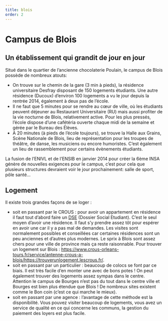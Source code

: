 ```yaml
---
title: blois
order: 2
---
```


# Campus de Blois

## Un établissement qui grandit de jour en jour

Situé dans le quartier de l’ancienne chocolaterie Poulain, le campus de Blois
possède de nombreux atouts:

- On trouve sur le chemin de la gare (3 min à pieds), la résidence universitaire
  Desfray disposant de 150 logements étudiants. Une autre résidence (Ducoux)
  d’environ 100 logements a vu le jour depuis la rentrée 2014, également à deux
  pas de l’école.
- Il ne faut que 5 minutes pour se rendre au cœur de ville, où les étudiants
  peuvent déjeuner au Restaurant Universitaire (RU) mais aussi profiter de la
  vie nocturne de Blois, relativement active. Pour les plus pressés, l’école
  dispose d’une cafétéria ouverte chaque midi de la semaine et gérée par le
  Bureau des Élèves.
- A 20 minutes (à pieds de l’école toujours), se trouve la Halle aux Grains,
  Scène Nationale de Blois, lieu de représentation pour les troupes de théâtre,
  de danse, les musiciens ou encore humoristes. C’est également un lieu de
  rassemblement pour certains évènements étudiants.

La fusion de l’ENIVL et de l’ENSIB en janvier 2014 pour créer la 6ème INSA
génère de nouvelles exigences pour le campus, c’est pour cela que plusieurs
structures devraient voir le jour prochainement: salle de sport, pôle santé…

## Logement

Il existe trois grandes façons de se loger :

- soit en passant par le CROUS : pour avoir un appartement en résidence il faut
  tout d’abord faire un [DSE](https://www.messervices.etudiant.gouv.fr/envole/)
  (Dossier Social Etudiant). C’est le seul moyen d’avoir une résidence. Il faut
  s’y prendre assez tôt pour espérer en avoir une car il y a pas mal de
  demandes. Les visites sont normalement possibles et conseillées car certaines
  résidences sont un peu anciennes et d’autres plus modernes. Le sprix à Blois
  sont assez chers pour une ville de province mais ça reste raisonnable. Pour
  trouver un logement sur Blois :
  https://www.crous-orleans-tours.fr/service/antenne-crous-a-blois/https://trouverunlogement.lescrous.fr/.
- soit en passant par un particulier : beaucoup de colocs se font par ce biais.
  Il est très facile d’en monter une avec de bons potes ! On peut également
  trouver des logements assez sympas dans le centre. Attention le campus de
  Bourges n’est pas du tout dans le centre ville et Bourges est bien plus
  étendue que Blois ! De nombreux sites existent comme le Bon coin (c’est ce qui
  marche le mieux).
- soit en passant par une agence : l’avantage de cette méthode est la
  disponibilité. Vous pouvez visiter beaucoup de logements, vous avez un service
  de qualité en ce qui concerne les communs, la gestion du paiement des loyers
  est plus facile.
